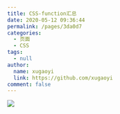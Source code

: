 ```yaml
---
title: CSS-function汇总
date: 2020-05-12 09:36:44
permalink: /pages/3da0d7
categories: 
  - 页面
  - CSS
tags: 
  - null
author: 
  name: xugaoyi
  link: https://github.com/xugaoyi
comment: false
---
```

![](https://cdn.jsdelivr.net/gh/xugaoyi/image_store/blog/20200512161232.jpg)